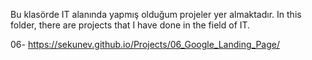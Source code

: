 Bu klasörde IT alanında yapmış olduğum projeler yer almaktadır.
In this folder, there are projects that I have done in the field of IT.

06- https://sekunev.github.io/Projects/06_Google_Landing_Page/
